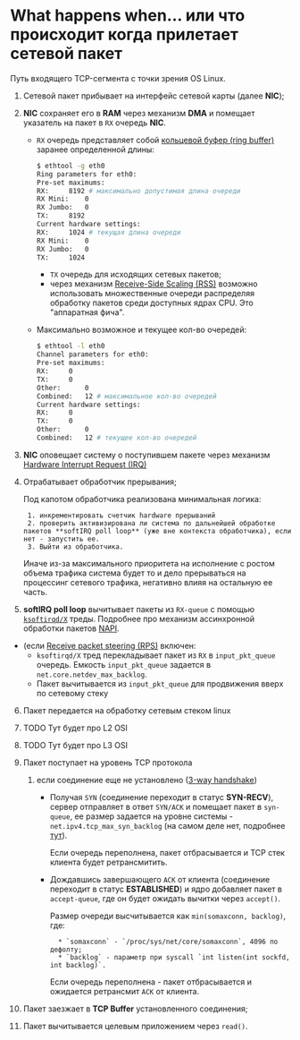 # What happens when... или что происходит когда прилетает сетевой пакет

Путь входящего TCP-сегмента с точки зрения OS Linux.

1. Сетевой пакет прибывает на интерфейс сетевой карты (далее **NIC**);
2. **NIC** сохраняет его в **RAM** через механизм **DMA** и помещает указатель на пакет в `RX` очередь **NIC**.

    * `RX` очередь представляет собой [кольцевой буфер (ring buffer)](https://en.wikipedia.org/wiki/Circular_buffer) заранее определенной длины:
        ```bash
        $ ethtool -g eth0
        Ring parameters for eth0:
        Pre-set maximums:
        RX:		8192 # максимально допустимая длина очереди
        RX Mini:	0
        RX Jumbo:	0
        TX:		8192
        Current hardware settings:
        RX:		1024 # текущая длина очереди
        RX Mini:	0
        RX Jumbo:	0
        TX:		1024
        ```
        * `TX` очередь для исходящих сетевых пакетов;
        * через механизм [Receive-Side Scaling (RSS)](https://www.kernel.org/doc/Documentation/networking/scaling.txt) возможно использовать множественные очереди распределяя обработку пакетов среди доступных ядрах CPU. Это "аппаратная фича".

    * Максимально возможное и текущее кол-во очередей:

        ```bash
        $ ethtool -l eth0
        Channel parameters for eth0:
        Pre-set maximums:
        RX:		0
        TX:		0
        Other:		0
        Combined:	12 # максимальное кол-во очередей
        Current hardware settings:
        RX:		0
        TX:		0
        Other:		0
        Combined:	12 # текущее кол-во очередей
        ```
3. **NIC** оповещает систему о поступившем пакете через механизм [Hardware Interrupt Request (IRQ)](https://en.wikipedia.org/wiki/Interrupt_request_(PC_architecture))
4. Отрабатывает обработчик прерывания;

    Под капотом обработчика реализована минимальная логика:

        1. инкрементировать счетчик hardware прерываний
        2. проверить активизирована ли система по дальнейшей обработке пакетов **softIRQ poll loop** (уже вне контекста обработчика), если нет - запустить ее. 
        3. Выйти из обработчика.
    Иначе из-за максимального приоритета на исполнение с ростом объема трафика система будет то и дело прерываться на процессинг сетевого трафика, негативно влияя на остальную ее часть.

5. **softIRQ poll loop** вычитывает пакеты из `RX-queue` с помощью [`ksoftirqd/X`](https://www.opennet.ru/man.shtml?topic=ksoftirqd&category=9&russian=2) треды.
    Подробнее про механизм ассинхронной обработки пакетов [NAPI](https://en.wikipedia.org/wiki/New_API).
* (если [Receive packet steering (RPS)](https://lwn.net/Articles/362339/) включен:
    * `ksoftirqd/X` тред перекладывает пакет из `RX` в `input_pkt_queue` очередь.
        Емкость `input_pkt_queue` задается в `net.core.netdev_max_backlog`.
    * Пакет вычитывается из `input_pkt_queue` для продвижения вверх по сетевому стеку
6. Пакет передается на обработку сетевым стеком linux
7. TODO Тут будет про L2 OSI
8. TODO Тут будет про L3 OSI
9. Пакет поступает на уровень TCP протокола

    1. если соединение еще не установлено ([3-way handshake](https://www.geeksforgeeks.org/tcp-3-way-handshake-process/))

        * Получая `SYN` (соединение переходит в статус **SYN-RECV**), сервер отправляет в ответ `SYN/ACK` и помещает пакет в `syn-queue`, ее размер задается на уровне системы - `net.ipv4.tcp_max_syn_backlog` (на самом деле нет, подробнее [тут](https://www.alibabacloud.com/blog/599203#:~:text=Maximum%20Length%20Control%20of%20SYN%20Queue)). 
        
            Если очередь переполнена, пакет отбрасывается и TCP стек клиента будет ретрансмитить.

        * Дождавшись завершающего `ACK` от клиента (соединение переходит в статус **ESTABLISHED**) и ядро добавляет пакет в `accept-queue`, где он будет ожидать вычитки через `accept()`.

            Размер очереди высчитывается как `min(somaxconn, backlog)`, где:

                * `somaxconn` - `/proc/sys/net/core/somaxconn`, 4096 по дефолту;
                * `backlog` - параметр при syscall `int listen(int sockfd, int backlog)`.

            Если очередь переполнена - пакет отбрасывается и ожидается ретрансмит `ACK` от клиента.
    
11. Пакет заезжает в **TCP Buffer** установленного соединения;
12. Пакет вычитывается целевым приложением через `read()`.
